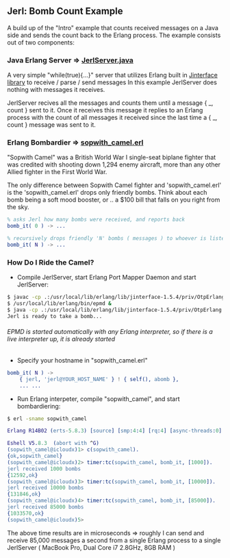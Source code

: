 ## Jerl: Bomb Count Example
    
A build up of the "Intro" example that counts received messages on a Java side and sends the count back to the Erlang process.
The example consists out of two components: 

### Java Erlang Server => [JerlServer.java](https://github.com/anatoly-polinsky/jerl/blob/master/JerlServer.java)

A very simple "while(true){...}" server that utilizes Erlang built in [Jinterface library](http://www.erlang.org/doc/apps/jinterface/java/index.html) to receive / parse / send messages
In this example JerlServer does nothing with messages it receives.

JerlServer recives all the messages and counts them until a message { _, count } sent to it. 
Once it receives this message it replies to an Erlang process with the count of all messages it received since the last time a { _, count } message was sent to it.

### Erlang Bombardier => [sopwith_camel.erl](https://github.com/anatoly-polinsky/jerl/blob/master/sopwith_camel.erl)

"Sopwith Camel" was a British World War I single-seat biplane fighter that was credited with shooting down 1,294 enemy aircraft, more than any other Allied fighter in the First World War.

The only difference between Sopwith Camel fighter and 'sopwith_camel.erl' is the 'sopwith_camel.erl' drops only friendly bombs. Think about each bomb being a soft mood booster, or .. a $100 bill that falls on you right from the sky.

```erlang
% asks Jerl how many bombs were received, and reports back
bomb_it( 0 ) -> ... 

% recursively drops friendly 'N' bombs ( messages ) to whoever is listening
bomb_it( N ) -> ... 
```

### How Do I Ride the Camel?

* Compile JerlServer, start Erlang Port Mapper Daemon and start JerlServer:

```bash
$ javac -cp .:/usr/local/lib/erlang/lib/jinterface-1.5.4/priv/OtpErlang.jar JerlServer.java 
$ /usr/local/lib/erlang/bin/epmd &
$ java -cp .:/usr/local/lib/erlang/lib/jinterface-1.5.4/priv/OtpErlang.jar JerlServer
Jerl is ready to take a bomb...

```

###### _EPMD is started automatically with any Erlang interpreter, so if there is a live interpreter up, it is already started_

* Specify your hostname in "sopwith_camel.erl"

```erlang
bomb_it( N ) -> 
    { jerl, 'jerl@YOUR_HOST_NAME' } ! { self(), abomb }, 
    ... ...
```

* Run Erlang interpeter, compile "sopwith_camel", and start bombardiering:

```bash
$ erl -sname sopwith_camel
```
```erlang
Erlang R14B02 (erts-5.8.3) [source] [smp:4:4] [rq:4] [async-threads:0] [hipe] [kernel-poll:false]

Eshell V5.8.3  (abort with ^G)
(sopwith_camel@icloudx)1> c(sopwith_camel).
{ok,sopwith_camel}
(sopwith_camel@icloudx)2> timer:tc(sopwith_camel, bomb_it, [1000]).
jerl received 1000 bombs
{12592,ok}
(sopwith_camel@icloudx)3> timer:tc(sopwith_camel, bomb_it, [10000]).
jerl received 10000 bombs
{131846,ok}
(sopwith_camel@icloudx)4> timer:tc(sopwith_camel, bomb_it, [85000]).
jerl received 85000 bombs
{1033570,ok}
(sopwith_camel@icloudx)5>
```

The above time results are in microseconds => roughly I can send and receive 85,000 messages a second from a single Erlang process to a single JerlServer ( MacBook Pro, Dual Core i7 2.8GHz, 8GB RAM )
